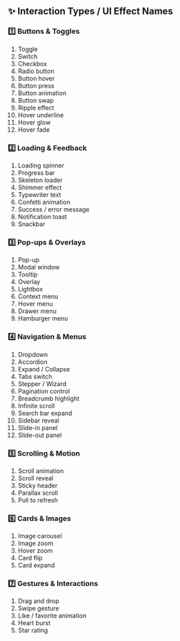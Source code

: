 ## ✨ Interaction Types / UI Effect Names

### 1️⃣ Buttons & Toggles

1. Toggle
2. Switch
3. Checkbox
4. Radio button
5. Button hover
6. Button press
7. Button animation
8. Button swap
9. Ripple effect
10. Hover underline
11. Hover glow
12. Hover fade

### 2️⃣ Loading & Feedback

1. Loading spinner
2. Progress bar
3. Skeleton loader
4. Shimmer effect
5. Typewriter text
6. Confetti animation
7. Success / error message
8. Notification toast
9. Snackbar

### 3️⃣ Pop-ups & Overlays

1. Pop-up
2. Modal window
3. Tooltip
4. Overlay
5. Lightbox
6. Context menu
7. Hover menu
8. Drawer menu
9. Hamburger menu

### 4️⃣ Navigation & Menus

1. Dropdown
2. Accordion
3. Expand / Collapse
4. Tabs switch
5. Stepper / Wizard
6. Pagination control
7. Breadcrumb highlight
8. Infinite scroll
9. Search bar expand
10. Sidebar reveal
11. Slide-in panel
12. Slide-out panel

### 5️⃣ Scrolling & Motion

1. Scroll animation
2. Scroll reveal
3. Sticky header
4. Parallax scroll
5. Pull to refresh

### 6️⃣ Cards & Images

1. Image carousel
2. Image zoom
3. Hover zoom
4. Card flip
5. Card expand

### 7️⃣ Gestures & Interactions

1. Drag and drop
2. Swipe gesture
3. Like / favorite animation
4. Heart burst
5. Star rating
